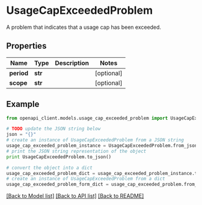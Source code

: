 # UsageCapExceededProblem

A problem that indicates that a usage cap has been exceeded.

## Properties
Name | Type | Description | Notes
------------ | ------------- | ------------- | -------------
**period** | **str** |  | [optional] 
**scope** | **str** |  | [optional] 

## Example

```python
from openapi_client.models.usage_cap_exceeded_problem import UsageCapExceededProblem

# TODO update the JSON string below
json = "{}"
# create an instance of UsageCapExceededProblem from a JSON string
usage_cap_exceeded_problem_instance = UsageCapExceededProblem.from_json(json)
# print the JSON string representation of the object
print UsageCapExceededProblem.to_json()

# convert the object into a dict
usage_cap_exceeded_problem_dict = usage_cap_exceeded_problem_instance.to_dict()
# create an instance of UsageCapExceededProblem from a dict
usage_cap_exceeded_problem_form_dict = usage_cap_exceeded_problem.from_dict(usage_cap_exceeded_problem_dict)
```
[[Back to Model list]](../README.md#documentation-for-models) [[Back to API list]](../README.md#documentation-for-api-endpoints) [[Back to README]](../README.md)


